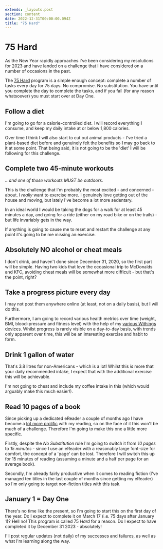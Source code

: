 ```yaml
---
extends: _layouts.post
section: content
date: 2022-12-31T00:00:00.094Z
title: "75 Hard"
---
```


# 75 Hard

As the New Year rapidly approaches I've been considering my resolutions for 2023 and have landed on a challenge that I have considered on a number of occasions in the past.

The [75 Hard](https://andyfrisella.com/pages/75hard-info) program is a simple enough concept: complete a number of tasks every day for 75 days. No compromise. No substitution. You have until you complete the day to complete the tasks, and if you fail (for any reason whatsoever) you must start over at Day One.

## Follow a diet

I'm going to go for a calorie-controlled diet. I will record everything I consume, and keep my daily intake at or below 1,800 calories.

Over time I think I will also start to cut out animal products - I've tried a plant-based diet before and genuinely felt the benefits so I may go back to it at some point.  That being said, it is not going to be the 'diet' I will be following for this challenge.

## Complete two 45-minute workouts

_...and one of those workouts MUST be outdoors._

This is the challenge that I'm probably the most excited - and concerned - about. I _really_ want to exercise more. I genuinely love getting out of the house and moving, but lately I've become a lot more sedentary.

In an ideal world I would be taking the dogs for a walk for at least 45 minutes a day, and going for a ride (either on my road bike or on the trails) - but life invariably gets in the way.

If anything is going to cause me to reset and restart the challenge at any point it's going to be me missing an exercise.

## Absolutely NO alcohol or cheat meals

I don't drink, and haven't done since December 31, 2020, so the first part will be simple. Having two kids that love the occasional trip to McDonalds and KFC, avoiding cheat meals will be somewhat more difficult - but that's the point, right?

## Take a progress picture every day

I may not post them anywhere online (at least, not on a daily basis), but I will do this.

Furthermore, I am going to record various health metrics over time (weight, BMI, blood-pressure and fitness level) with the help of my [various Withings devices](/uses/health).  Whilst progress is rarely visible on a day-to-day basis, with trends only apparent over time, this will be an interesting exercise and habit to form.

## Drink 1 gallon of water

That's 3.8 litres for non-Americans - which is a lot! Whilst this _is_ more that your daily recommended intake, I expect that with the additional exercise this will be achievable.

I'm not going to cheat and include my coffee intake in this (which would arguably make this much easier!).

## Read 10 pages of a book

Since picking up a dedicated eReader a couple of months ago I have become a [lot more prolific](/books) with my reading, so on the face of it this won't be much of a challenge. Therefore I'm going to make this one a little more specific.

Firstly, despite the _No Substitution_ rule I'm going to switch it from _10 pages_ to _15 minutes_ - since I use an eReader with a reasonably large font-size for comfort, the concept of a 'page' can be lost.  Therefore I will switch this up for 15 minutes of reading (assuming a minute and a half per page for an average book).

Secondly, I'm already fairly productive when it comes to reading fiction (I've managed ten titles in the last couple of months since getting my eReader) so I'm only going to target non-fiction titles with this task.

## January 1 = Day One

There's no time like the present, so I'm going to start this on the first day of the year. Do I expect to complete it on March 17 (i.e. 75 days after January 1)? Hell no! This program is called 75 _Hard_ for a reason.  Do I expect to have completed it by December 31 2023 - absolutely!

I'll post regular updates (not daily) of my successes and failures, as well as what I'm learning along the way.
